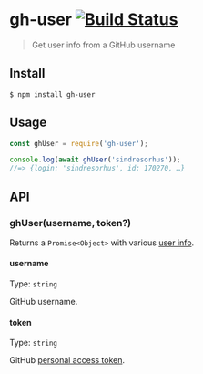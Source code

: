 # gh-user [![Build Status](https://travis-ci.org/sindresorhus/gh-user.svg?branch=master)](https://travis-ci.org/sindresorhus/gh-user)

> Get user info from a GitHub username

## Install

```
$ npm install gh-user
```

## Usage

```js
const ghUser = require('gh-user');

console.log(await ghUser('sindresorhus'));
//=> {login: 'sindresorhus', id: 170270, …}
```

## API

### ghUser(username, token?)

Returns a `Promise<Object>` with various [user info](https://developer.github.com/v3/users/#response).

#### username

Type: `string`

GitHub username.

#### token

Type: `string`

GitHub [personal access token](https://github.com/settings/tokens/new).
